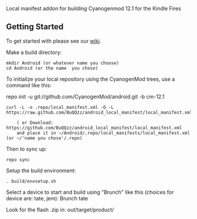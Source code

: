 Local manifest addon for building Cyanogenmod 12.1 for the Kindle Fires

Getting Started
---------------

To get started with please see our [wiki](https://github.com/KFire-Android/android_local_manifest/wiki).

Make a build directory:

	mkdir Android (or whatever name you choose)
	cd Android (or the name  you chose)
	

To initialize your local repository using the CyanogenMod trees, use a command like this:

   repo init -u git://github.com/CyanogenMod/android.git -b cm-12.1
    
    curl -L -o .repo/local_manifest.xml -O -L https://raw.github.com/BuQQzz/android_local_manifest/local_manifest.xml

    	( or Download: https://github.com/BuQQzz/android_local_manifest/local_manifest.xml
		and place it in ~/Android/.repo/local_manifests/local_manifest.xml (or ~/'name you chose'/.repo)

Then to sync up:

    repo sync

Setup the build environment:

    . build/envsetup.sh

Select a device to start and build using "Brunch" like this (choices for device are: tate, jem): <device>
 Brunch tate


Look for the flash .zip in: out/target/product/<device>
